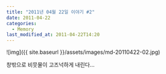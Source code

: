 ```yaml
---
title: "2011년 04월 22일 이야기 #2"
date: 2011-04-22
categories:
  - Memory
last_modified_at: 2011-04-22T14:20
---
```


![img]({{ site.baseurl }}/assets/images/md-20110422-02.jpg)

창밖으로 비뭇물이 고즈넉하게 내린다...